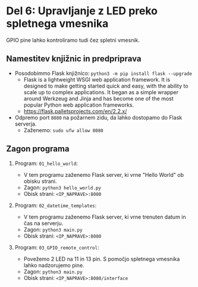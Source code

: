 # Del 6: Upravljanje z LED preko spletnega vmesnika

GPIO pine lahko kontroliramo tudi čez spletni vmesnik.

## Namestitev knjižnic in predpriprava
- Posodobimmo Flask knjižnico: `python3 -m pip install flask --upgrade`
    - Flask is a lightweight WSGI web application framework. It is designed to make getting started quick and easy, with the ability to scale up to complex applications. It began as a simple wrapper around Werkzeug and Jinja and has become one of the most popular Python web application frameworks.
    - https://flask.palletsprojects.com/en/2.2.x/
- Odpremo port `8080` na požarnem zidu, da lahko dostopamo do Flask serverja.
    - Zaženemo: `sudo ufw allow 8080`

## Zagon programa
1. Program: `01_hello_world`:
    - V tem programu zaženemo Flask server, ki vrne "Hello World" ob obisku strani.
    - Zagon: `python3 hello_world.py`
    - Obisk strani: `<IP_NAPRAVE>:8080`

2. Program: `02_datetime_templates`:
    - V tem programu zaženemo Flask server, ki vrne trenuten datum in čas na serverju.
    - Zagon: `python3 main.py`
    - Obisk strani: `<IP_NAPRAVE>:8080`

3. Program: `03_GPIO_remote_control`:
    - Povežemo 2 LED na 11 in 13 pin. S pomočjo spletnega vmesnika lahko nadzorujemo pine.
    - Zagon: `python3 main.py`
    - Obisk strani: `<IP_NAPRAVE>:8080/interface`


